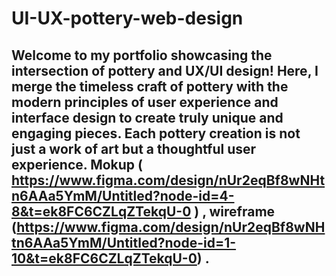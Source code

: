 # UI-UX-pottery-web-design

## Welcome to my portfolio showcasing the intersection of pottery and UX/UI design! Here, I merge the timeless craft of pottery with the modern principles of user experience and interface design to create truly unique and engaging pieces. Each pottery creation is not just a work of art but a thoughtful user experience.                                                              Mokup ( https://www.figma.com/design/nUr2eqBf8wNHtn6AAa5YmM/Untitled?node-id=4-8&t=ek8FC6CZLqZTekqU-0 ) ,                                                                                                                    wireframe (https://www.figma.com/design/nUr2eqBf8wNHtn6AAa5YmM/Untitled?node-id=1-10&t=ek8FC6CZLqZTekqU-0) .